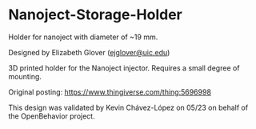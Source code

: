 # Nanoject-Storage-Holder

Holder for nanoject with diameter of ~19 mm.

Designed by Elizabeth Glover (ejglover@uic.edu)

3D printed holder for the Nanoject injector. Requires a small degree of mounting.

Original posting: https://www.thingiverse.com/thing:5696998

This design was validated by Kevin Chávez-López on 05/23 on behalf of the OpenBehavior project.

